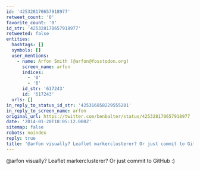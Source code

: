 ```yaml
---
id: '425328170657918977'
retweet_count: '0'
favorite_count: '0'
id_str: '425328170657918977'
retweeted: false
entities:
  hashtags: []
  symbols: []
  user_mentions:
    - name: Arfon Smith (@arfon@fosstodon.org)
      screen_name: arfon
      indices:
        - '0'
        - '6'
      id_str: '617243'
      id: '617243'
  urls: []
in_reply_to_status_id_str: '425316858229555201'
in_reply_to_screen_name: arfon
original_url: https://twitter.com/benbalter/status/425328170657918977
date: '2014-01-20T18:05:12.000Z'
sitemap: false
robots: noindex
reply: true
title: '@arfon visually? Leaflet markerclusterer? Or just commit to GitHub :)'
---
```


@arfon visually? Leaflet markerclusterer? Or just commit to GitHub :)
